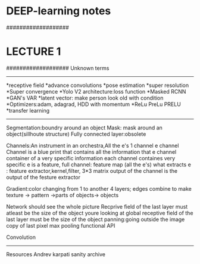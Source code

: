 # DEEP-learning notes
###################
#    LECTURE 1   #
###################
Unknown terms
_____________________________________________
*receptive field
*advance convolutions
*pose estimation
*super resolution
*Super convergence
*Yolo V2 architecture:loss function
*Masked RCNN
*GAN's VAR
*latent vector: make person look old with condition
*Optimizers:adam, adagrad, HDD with momentum 
*ReLu PreLu PRELU
*transfer learning
_______________________________________________________________ 
Segmentation:boundry around an object
Mask: mask around an object(sillhoute structure)
Fully connected layer:obsolete

Channels:An instrument in an orchestra,All the e's 1 channel e channel 
Channel is a blue print that contains all the information that 
e channel container of a very specific information
each channel containes very specific
e is a feature, full channel: feature map (all the e's)
what extracts e : feature extractor,kernel,filter, 3*3 matrix
output of the channel is the output of the festure extractor


Gradient:color changing from 1 to another
4 layers; edges combine to make texture -> pattern ->parts of objects-> objects

Network should see the whole picture
Recprive field of the last layer must atleast be the size of the object youre looking at
global receptive field of the last layer must be the size of the object
panning:going outside the image copy of last pixel
max pooling
functional API
 
Convolution


_____________________________________________________________
Resources
Andrev karpati
sanity archive



 
